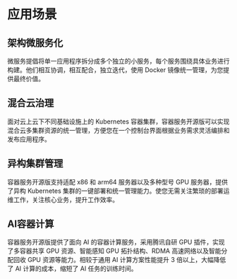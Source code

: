 # 应用场景



## 架构微服务化

微服务提倡将单一应用程序拆分成多个独立的小服务，每个服务围绕具体业务进行构建。他们相互协调，相互配合，独立迭代，使用 Docker 镜像统一管理，为您提供最终价值。
![]()

## 混合云治理

面对云上云下不同基础设施上的 Kubernetes 容器集群，容器服务开源版可以实现混合云多集群资源的统一管理，方便您在一个控制台界面根据业务需求灵活编排和发布应用程序。
![]()

## 异构集群管理

容器服务开源版支持适配 x86 和 arm64 服务器以及多种型号 GPU 服务器，提供了异构 Kubernetes 集群的一键部署和统一管理能力。使您无需关注繁琐的部署运维工作，关注核心业务，提升工作效率。
![]()

## AI容器计算

容器服务开源版提供了面向 AI 的容器计算服务，采用腾讯自研 GPU 插件，实现了多容器共享 GPU 资源、智能感知 GPU 拓扑结构、RDMA 高速网络以及智能分配回收 GPU 资源等能力。相较于通用 AI 计算方案性能提升 3 倍以上，大幅降低了 AI 计算的成本，缩短了 AI 任务的训练时间。

![]()

